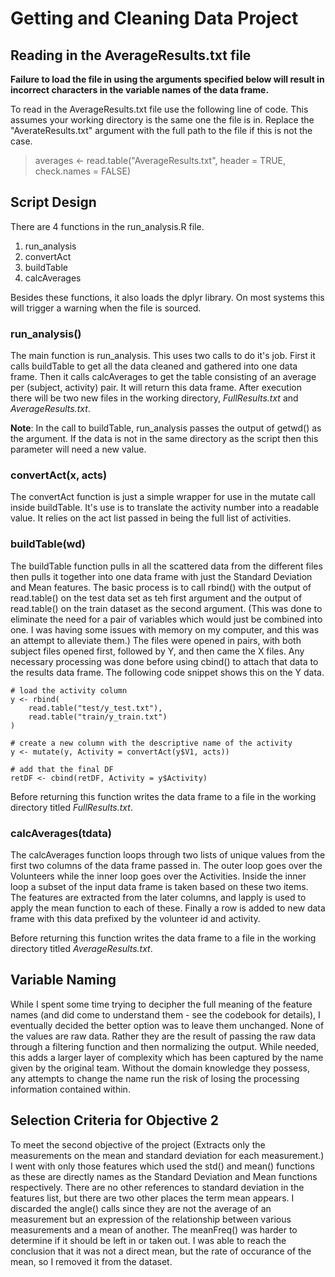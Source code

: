 # Getting and Cleaning Data Project

## Reading in the AverageResults.txt file

**Failure to load the file in using the arguments specified below will result in incorrect characters in the variable names of the data frame.**

To read in the AverageResults.txt file use the following line of code.  This assumes your working directory is the same one the file is in.  Replace the "AverateResults.txt" argument with the full path to the file if this is not the case.
> averages <- read.table("AverageResults.txt", header = TRUE, check.names = FALSE)

## Script Design
There are 4 functions in the run_analysis.R file.

1. run_analysis
2. convertAct
3. buildTable
4. calcAverages

Besides these functions, it also loads the dplyr library.  On most systems this will trigger a warning when the file is sourced.

### run_analysis()
The main function is run_analysis.  This uses two calls to do it's job.  First it calls buildTable to get all the data cleaned and gathered into one data frame.  Then it calls calcAverages to get the table consisting of an average per (subject, activity) pair.  It will return this data frame.  After execution there will be two new files in the working directory, *FullResults.txt* and *AverageResults.txt*.

**Note**: In the call to buildTable, run_analysis passes the output of getwd() as the argument.  If the data is not in the same directory as the script then this parameter will need a new value.

### convertAct(x, acts) 
The convertAct function is just a simple wrapper for use in the mutate call inside buildTable.  It's use is to translate the activity number into a readable value.  It relies on the act list passed in being the full list of activities.

### buildTable(wd)
The buildTable function pulls in all the scattered data from the different files then pulls it together into one data frame with just the Standard Deviation and Mean features.  The basic process is to call rbind() with the output of read.table() on the test data set as teh first argument and the output of read.table() on the train dataset as the second argument.  (This was done to eliminate the  need for a pair of variables which would just be combined into one.  I was having some issues with memory on my computer, and this was an attempt to alleviate them.)  The files were opened in pairs, with both subject files opened first, followed by Y, and then came the X files.  Any necessary processing was done before using cbind() to attach that data to the results data frame.  The following code snippet shows this on the Y data.

    # load the activity column
    y <- rbind(
        read.table("test/y_test.txt"),
        read.table("train/y_train.txt")
    )

    # create a new column with the descriptive name of the activity
    y <- mutate(y, Activity = convertAct(y$V1, acts))

    # add that the final DF
    retDF <- cbind(retDF, Activity = y$Activity)

Before returning this function writes the data frame to a file in the working directory titled *FullResults.txt*.

### calcAverages(tdata)
The calcAverages function loops through two lists of unique values from the first two columns of the data frame passed in.  The outer loop goes over the Volunteers while the inner loop goes over the Activities.  Inside the inner loop a subset of the input data frame is taken based on these two items.  The features are extracted from the later columns, and lapply is used to apply the mean function to each of these.  Finally a row is added to new data frame with this data prefixed by the volunteer id and activity.

Before returning this function writes the data frame to a file in the working directory titled *AverageResults.txt*.

## Variable Naming

While I spent some time trying to decipher the full meaning of the feature names (and did come to understand them - see the codebook for details), I eventually decided the better option was to leave them unchanged.  None of the values are raw data.  Rather they are the result of passing the raw data through a filtering function and then normalizing the output.  While needed, this adds a larger layer of complexity which has been captured by the name given by the original team.  Without the domain knowledge they possess, any attempts to change the name run the risk of losing the processing information contained within.

## Selection Criteria for Objective 2

To meet the second objective of the project (Extracts only the measurements on the mean and standard deviation for each measurement.) I went with only those features which used the std() and mean() functions as these are directly names as the Standard Deviation and Mean functions respectively.  There are no other references to standard deviation in the features list, but there are two other places the term mean appears.  I discarded the angle() calls since they are not the average of an measurement but an expression of the relationship between various measurements and a mean of another.  The meanFreq() was harder to determine if it should be left in or taken out.  I was able to reach the conclusion that it was not a direct mean, but the rate of occurance of the mean, so I removed it from the dataset.

